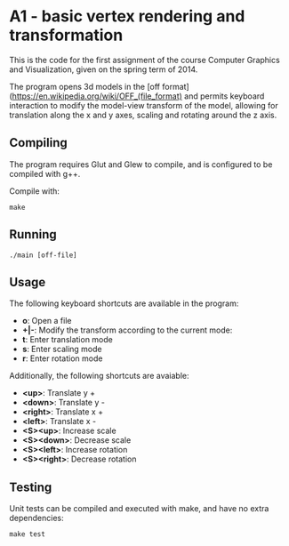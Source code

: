 # A1 - basic vertex rendering and transformation
This is the code for the first assignment of 
the course Computer Graphics and Visualization, given
on the spring term of 2014.

The program opens 3d models in the [off format](https://en.wikipedia.org/wiki/OFF_(file_format) and
permits keyboard interaction to modify the model-view transform of the model,
allowing for translation along the x and y axes, scaling and rotating around the z axis.

## Compiling
The program requires Glut and Glew to compile, and is configured to be compiled with g++.

Compile with:

```make```

## Running
```./main [off-file]```

## Usage
The following keyboard shortcuts are available in the program:

* **o**: Open a file
* **+|-**: Modify the transform according to the current mode:
* **t**: Enter translation mode
* **s**: Enter scaling mode
* **r**: Enter rotation mode

Additionally, the following shortcuts are avaiable:

* **&lt;up&gt;**: Translate y +
* **&lt;down&gt;**: Translate y -
* **&lt;right&gt;**: Translate x +
* **&lt;left&gt;**: Translate x -
* **&lt;S&gt;&lt;up&gt;**: Increase scale
* **&lt;S&gt;&lt;down&gt;**: Decrease scale
* **&lt;S&gt;&lt;left&gt;**: Increase rotation
* **&lt;S&gt;&lt;right&gt;**: Decrease rotation

## Testing
Unit tests can be compiled and executed with make, and have no extra dependencies:

```
make test
```
